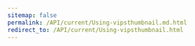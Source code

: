 ```yaml
---
sitemap: false
permalink: /API/current/Using-vipsthumbnail.md.html
redirect_to: /API/current/Using-vipsthumbnail.html
---
```

